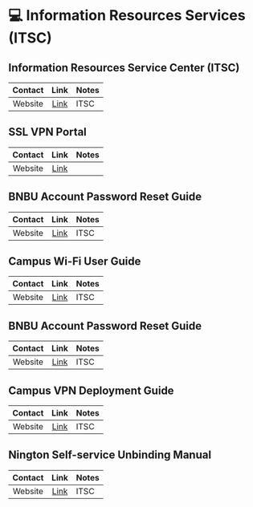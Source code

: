 # 💻 Information Resources Services (ITSC)

## Information Resources Service Center (ITSC)
| Contact | Link | Notes |
| :---: | :---: | --- |
| Website | [Link](https://itsc.uic.edu.cn/Contact_Us.htm) | ITSC |

## SSL VPN Portal
| Contact | Link | Notes |
| :---: | :---: | --- |
| Website | [Link](https://ssl.uic.edu.cn/dana-na/auth/url_default/welcome.cgi) |  |

## BNBU Account Password Reset Guide
| Contact | Link | Notes |
| :---: | :---: | --- |
| Website | [Link](https://itsc.uic.edu.cn/Forgot_Password_Reset_V2.pdf) | ITSC |

## Campus Wi-Fi User Guide
| Contact | Link | Notes |
| :---: | :---: | --- |
| Website | [Link](https://itsc.uic.edu.cn/xiaoyuanWIFIzhiyin.pdf) | ITSC |

## BNBU Account Password Reset Guide
| Contact | Link | Notes |
| :---: | :---: | --- |
| Website | [Link](https://itsc.uic.edu.cn/Forgot_Password_Reset_V2.pdf) | ITSC |

## Campus VPN Deployment Guide
| Contact | Link | Notes |
| :---: | :---: | --- |
| Website | [Link](https://itsc.uic.edu.cn/UIC%20Campus%20VPN%20Service%20Guideline.pdf) | ITSC |

## Nington Self-service Unbinding Manual
| Contact | Link | Notes |
| :---: | :---: | --- |
| Website | [Link](https://itsc.uic.edu.cn/ningdunzizhujiebangcaozuoshouce.pdf) | ITSC |
